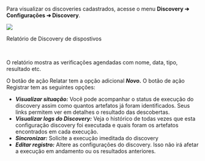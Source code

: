 Para visualizar os discoveries cadastrados, acesse o menu **Discovery **➔** Configurações ➔ Discovery**.

  


![](https://cdn.document360.io/5a1d58df-64ce-42a2-8b23-688477d32f33/Images/Documentation/image-1664913177988.png)

Relatório de Discovery de dispostivos

 

O relatório mostra as verificações agendadas com nome, data, tipo, resultado etc.

O botão de ação Relatar tem a opção adicional ***Novo.*** O botão de ação Registrar tem as seguintes opções:

* ***Visualizar situação:*** Você pode acompanhar o status de execução do discovery assim como quantos artefatos já foram identificados. Seus links permitem ver em detalhes o resultado das descobertas.
* ***Visualizar logs do Discovery:*** Veja o histórico de todas vezes que esta configuração discovery foi executada e quais foram os artefatos encontrados em cada execução.
* ***Sincronizar:*** Solicite a execução imeditada do discovery
* ***Editar registro:*** Altere as configurações do discovery. Isso não irá afetar a execução em andamento ou os resultados anteriores.
